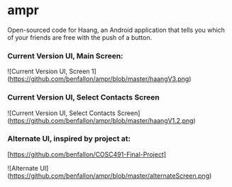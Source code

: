 # ampr
Open-sourced code for Haang, an Android application that tells you which of your friends are free with the push of a button.

### Current Version UI, Main Screen:
![Current Version UI, Screen 1]
(https://github.com/benfallon/ampr/blob/master/haangV3.png)

### Current Version UI, Select Contacts Screen
![Current Version UI, Select Contacts Screen]
(https://github.com/benfallon/ampr/blob/master/haangV1.2.png)

### Alternate UI, inspired by project at:
[https://github.com/benfallon/COSC491-Final-Project]

![Alternate UI]
(https://github.com/benfallon/ampr/blob/master/alternateScreen.png)

